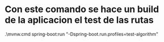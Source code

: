 # Con este comando se hace un build de la aplicacion el test de las rutas
.\mvnw.cmd spring-boot:run "-Dspring-boot.run.profiles=test-algorithm"  
